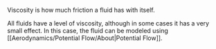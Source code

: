 Viscosity is how much friction a fluid has with itself. 

All fluids have a level of viscosity, although in some cases it has a very small effect. In this case, the fluid can be modeled using [[Aerodynamics/Potential Flow/About|Potential Flow]]. 